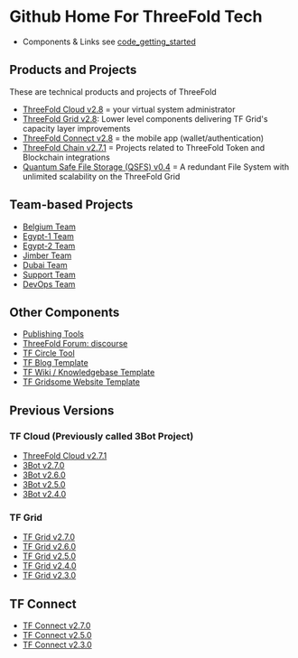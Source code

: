 # Github Home For ThreeFold Tech

- Components & Links see [code_getting_started](code_getting_started.md)

## Products and Projects

These are technical products and projects of ThreeFold

- [ThreeFold Cloud v2.8](products/tfcloud2.8.md) = your virtual system administrator
- [ThreeFold Grid v2.8](products/tfgrid2.8.md): Lower level components delivering TF Grid's capacity layer improvements
- [ThreeFold Connect v2.8](products/threefoldconnect2.8.md) = the mobile app (wallet/authentication)
- [ThreeFold Chain v2.7.1](products/tft2.8.md) = Projects related to ThreeFold Token and Blockchain integrations
- [Quantum Safe File Storage (QSFS) v0.4](products/qsfs0.4.md) = A redundant File System with unlimited scalability on the ThreeFold Grid


## Team-based Projects

- [Belgium Team](https://github.com/orgs/threefoldtech/projects/61)
- [Egypt-1 Team](https://github.com/orgs/threefoldtech/projects/127)
- [Egypt-2 Team](https://github.com/orgs/threefoldtech/projects/128)
- [Jimber Team](https://github.com/orgs/threefoldtech/projects/60)
- [Dubai Team](https://github.com/orgs/threefoldtech/projects/130)
- [Support Team](https://circles.threefold.me/project/sabrinasadik-tf-support/kanban)
- [DevOps Team](https://github.com/orgs/threefoldtech/projects/66)

## Other Components
  
- [Publishing Tools](https://github.com/threebotserver/publishingtools)
- [ThreeFold Forum: discourse](https://github.com/threefoldtech/threefold-forums)
- [TF Circle Tool](https://github.com/threefoldtech/circles_reporting_tool)
- [TF Blog Template](https://github.com/threefoldfoundation/blog_example)
- [TF Wiki / Knowledgebase Template](https://github.com/threefoldfoundation/wiki_example)
- [TF Gridsome Website Template](https://github.com/threefoldfoundation/www_examplesite)

## Previous Versions

### TF Cloud (Previously called 3Bot Project)
- [ThreeFold Cloud v2.7.1](products/tfcloud2.7.1.md) 
- [3Bot v2.7.0](products/3bot2.7.md) 
- [3Bot v2.6.0](products/3bot2.6.md) 
- [3Bot v2.5.0](products/3bot2.5.md)
- [3Bot v2.4.0](products/3bot2.4.md)

### TF Grid
- [TF Grid v2.7.0](products/tfgrid2.7.md) 
- [TF Grid v2.6.0](products/tfgrid2.6.md) 
- [TF Grid v2.5.0](products/tfgrid2.5.md) 
- [TF Grid v2.4.0](products/tfgrid2.4.md)
- [TF Grid v2.3.0](products/tfgrid2.3.md)


## TF Connect
- [TF Connect v2.7.0](products/threefoldconnect2.7.md) 
- [TF Connect v2.5.0](products/threefoldconnect2.5.md) 
- [TF Connect v2.3.0](products/threefoldconnect2.3.md) 


